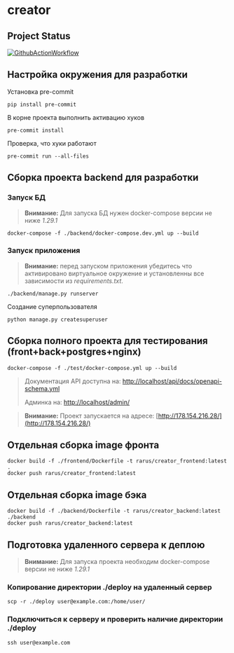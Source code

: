 # creator

## Project Status

[![GithubActionWorkflow](https://github.com/AlexRarus/foodgram-project-react/actions/workflows/main.yml/badge.svg)](https://github.com/AlexRarus/foodgram-project-react/actions)

## Настройка окружения для разработки
Установка pre-commit
```shell
pip install pre-commit
```
В корне проекта выполнить активацию хуков
```shell
pre-commit install
```
Проверка, что хуки работают
```shell
pre-commit run --all-files
```
## Сборка проекта backend для разработки
### Запуск БД
> **Внимание:** Для запуска БД нужен docker-compose версии не ниже *1.29.1*
```shell
docker-compose -f ./backend/docker-compose.dev.yml up --build
```
### Запуск приложения
> **Внимание:** перед запуском приложения убедитесь что активировано виртуальное окружение и установленны все зависимости из *requirements.txt*.
```shell
./backend/manage.py runserver
```
Создание суперпользователя
```shell
python manage.py createsuperuser
```

## Сборка полного проекта для тестирования (front+back+postgres+nginx)
```shell
docker-compose -f ./test/docker-compose.yml up --build
```
> Документация API доступна на: [http://localhost/api/docs/openapi-schema.yml](http://localhost/api/docs/openapi-schema.yml)
> 
> Админка на: [http://localhost/admin/](http://localhost/admin/)

> **Внимание:** Проект запускается на адресе: [http://178.154.216.28/](http://178.154.216.28/)


## Отдельная сборка image фронта
```shell
docker build -f ./frontend/Dockerfile -t rarus/creator_frontend:latest .
docker push rarus/creator_frontend:latest
```

## Отдельная сборка image бэка
```shell
docker build -f ./backend/Dockerfile -t rarus/creator_backend:latest ./backend
docker push rarus/creator_backend:latest
```

## Подготовка удаленного сервера к деплою
> **Внимание:** Для запуска проекта необходим docker-compose версии не ниже *1.29.1*
### Копирование директории ./deploy на удаленный сервер
```shell
scp -r ./deploy user@example.com:/home/user/
```
### Подключиться к серверу и проверить наличие директории ./deploy
```shell
ssh user@example.com
```
